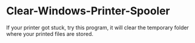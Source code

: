 # Clear-Windows-Printer-Spooler

If your printer got stuck, try this program, it will clear the temporary folder where your printed files are stored.
